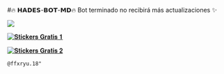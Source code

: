 #🔥 𝗛𝗔𝗗𝗘𝗦-𝗕𝗢𝗧-𝗠𝗗🔥
Bot terminado no recibirá más actualizaciones ✨ 

<a href="http://wa.me/51955095498" target="blank"><img src="https://img.shields.io/badge/creador-25D366?style=for-the-badge&logo=whatsapp&logoColor=white" /></a>

[![𝐒𝐭𝐢𝐜𝐤𝐞𝐫𝐬 𝐆𝐫𝐚𝐭𝐢𝐬 𝟏](https://img.shields.io/badge/GRUPO_OFICIAL_1-25D366?style=for-the-badge&logo=whatsapp&logoColor=white)](https://chat.whatsapp.com/BOAp22xLodrAvxbLG0AD4z)

[![𝐒𝐭𝐢𝐜𝐤𝐞𝐫𝐬 𝐆𝐫𝐚𝐭𝐢𝐬 𝟐](https://img.shields.io/badge/GRUPO_OFICIAL_2-25D366?style=for-the-badge&logo=whatsapp&logoColor=white)](https://chat.whatsapp.com/LuHSCjQuCe8G5ucRCQxkJr)

`@ffxryu.18"` 
